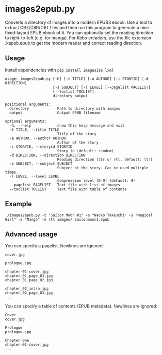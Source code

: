 # images2epub.py

Converts a directory of images into a modern EPUB3 ebook. Use a tool to extract CBZ/CBR/CBT files and then run this program to generate a nice fixed-layout EPUB ebook of it. You can optionally set the reading direction to right-to-left (e.g. for manga). For Kobo ereaders, use the file extension .kepub.epub to get the modern reader and correct reading direction.


## Usage

Install dependencies with `pip install imagesize lxml`

```
usage: images2epub.py [-h] [-t TITLE] [-a AUTHOR] [-i STORYID] [-d DIRECTION]
                      [-s SUBJECT] [-l LEVEL] [--pagelist PAGELIST]
                      [--toclist TOCLIST]
                      directory output

positional arguments:
  directory             Path to directory with images
  output                Output EPUB filename

optional arguments:
  -h, --help            show this help message and exit
  -t TITLE, --title TITLE
                        Title of the story
  -a AUTHOR, --author AUTHOR
                        Author of the story
  -i STORYID, --storyid STORYID
                        Story id (default: random)
  -d DIRECTION, --direction DIRECTION
                        Reading direction (ltr or rtl, default: ltr)
  -s SUBJECT, --subject SUBJECT
                        Subject of the story. Can be used multiple times.
  -l LEVEL, --level LEVEL
                        Compression level [0-9] (default: 9)
  --pagelist PAGELIST   Text file with list of images
  --toclist TOCLIST     Text file with table of contents
```

## Example

`./images2epub.py -t "Sailor Moon #1" -a "Naoko Takeuchi" -s "Magical Girl" -s "Manga" -d rtl images/ sailormoon1.epub`


## Advanced usage

You can specify a pagelist. Newlines are ignored:

```
cover.jpg

prologue.jpg

chapter-01-cover.jpg
chapter_01_page_01.jpg
chapter_01_page_02.jpg

chapter_02_intro.jpg
chapter_02_page_01.jpg
...
```

You can specify a table of contents (EPUB metadata). Newlines are ignored:

```
Cover
cover.jpg

Prologue
prologue.jpg

Chapter One
chapter-01-cover.jpg
...
```
